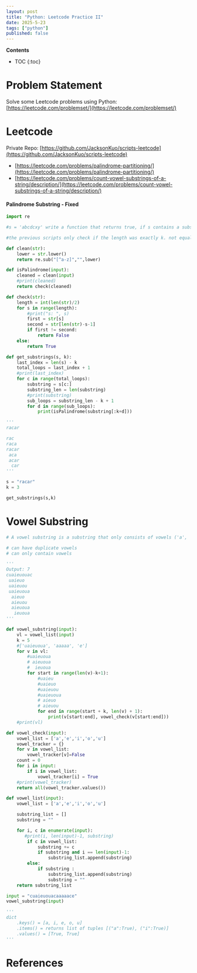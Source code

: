 ```yaml
---
layout: post
title: "Python: Leetcode Practice II"
date: 2025-5-23
tags: ["python"]
published: false
---
```


**Contents**
* TOC
{:toc}

# Problem Statement
Solve some Leetcode problems using Python: [https://leetcode.com/problemset/](https://leetcode.com/problemset/)

# Leetcode
Private Repo: [https://github.com/JacksonKuo/scripts-leetcode](https://github.com/JacksonKuo/scripts-leetcode)

* [https://leetcode.com/problems/palindrome-partitioning/](https://leetcode.com/problems/palindrome-partitioning/)
* [https://leetcode.com/problems/count-vowel-substrings-of-a-string/description/](https://leetcode.com/problems/count-vowel-substrings-of-a-string/description/)

#### Palindrome Substring - Fixed
```python
import re

#s = 'abcdcxy' write a function that returns true, if s contains a substring that is a palindrome of length equal to or greater than k

#the previous scripts only check if the length was exactly k. not equal to or greater

def clean(str):
    lower = str.lower()
    return re.sub("[^a-z]","",lower)

def isPalindrome(input):
    cleaned = clean(input)
    #print(cleaned)
    return check(cleaned)

def check(str):
    length = int(len(str)/2)
    for s in range(length):
        #print("s: ", s)
        first = str[s]
        second = str[len(str)-s-1]
        if first != second:
            return False
    else:
        return True

def get_substrings(s, k):
    last_index = len(s) - k
    total_loops = last_index + 1
    #print(last_index)
    for c in range(total_loops):
        substring = s[c:]
        substring_len = len(substring)
        #print(substring)
        sub_loops = substring_len - k + 1
        for d in range(sub_loops):
            print(isPalindrome(substring[:k+d]))

'''
racar

rac
raca
racar
 aca
 acar
  car
'''

s = "racar"
k = 3

get_substrings(s,k)
```

# Vowel Substring
```python
# A vowel substring is a substring that only consists of vowels ('a', 'e', 'i', 'o', and 'u') and has all five vowels present in it.

# can have duplicate vowels
# can only contain vowels

'''
Output: 7
cuaieuouac
 uaieuo
 uaieuou
 uaieuoua
  aieuo
  aieuou
  aieuoua
   ieuoua
'''

def vowel_substring(input):
    vl = vowel_list(input)
    k = 5
    #['uaieuoua', 'aaaaa', 'e']
    for v in vl:
        #uaieuoua
        # aieuoua
        #  ieuoua
        for start in range(len(v)-k+1):
            #uaieu
            #uaieuo
            #uaieuou
            #uaieuoua
            # aieuo
            # aieuou
            for end in range(start + k, len(v) + 1):
                print(v[start:end], vowel_check(v[start:end]))
    #print(vl)

def vowel_check(input):
    vowel_list = ['a','e','i','o','u']
    vowel_tracker = {}
    for v in vowel_list:
        vowel_tracker[v]=False
    count = 0
    for i in input:
        if i in vowel_list:
            vowel_tracker[i] = True
    #print(vowel_tracker)
    return all(vowel_tracker.values())

def vowel_list(input):
    vowel_list = ['a','e','i','o','u']

    substring_list = []
    substring = ""

    for i, c in enumerate(input):
       #print(i, len(input)-1, substring)
        if c in vowel_list:
            substring += c
            if substring and i == len(input)-1:
                substring_list.append(substring)
        else:
            if substring :
                substring_list.append(substring)
                substring = ""
    return substring_list

input = "cuaieuouacaaaaace"
vowel_substring(input)

'''
dict 
    .keys() = [a, i, e, o, u]
    .items() = returns list of tuples [("a":True), ("i":True)]
    .values() = [True, True]
'''
```


# References

[^1]: [https://docs.python-guide.org/writing/tests/](https://docs.python-guide.org/writing/tests/)
